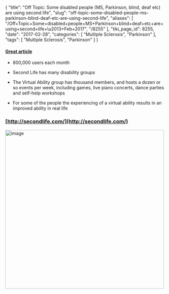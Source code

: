 {
    "title": "Off Topic: Some disabled people (MS, Parkinson, blind, deaf etc) are using second life",
    "slug": "off-topic-some-disabled-people-ms-parkinson-blind-deaf-etc-are-using-second-life",
    "aliases": [
        "/Off+Topic+Some+disabled+people+MS+Parkinson+blind+deaf+etc+are+using+second+life+\u2013+Feb+2017",
        "/8255"
    ],
    "tiki_page_id": 8255,
    "date": "2017-02-28",
    "categories": [
        "Multiple Sclerosis",
        "Parkinson"
    ],
    "tags": [
        "Multiple Sclerosis",
        "Parkinson"
    ]
}


#### [Great article](https://backchannel.com/first-they-got-sick-then-they-moved-into-a-virtual-utopia-1dc6c165f3e9#.pia9rk6v6%20)

* 800,000 users each month

* Second Life has many disability groups

* The Virtual Ability group has thousand members, and hosts a dozen or so events per week, including games, live piano concerts, dance parties and self-help workshops

* For some of the people the experiencing of a virtual ability results in an improved ability in real life

### [http://secondlife.com/](http://secondlife.com/)

<img src="https://d1bk1kqxc0sym.cloudfront.net/attachments/jpeg/second-life.jpg" alt="image" width="500">